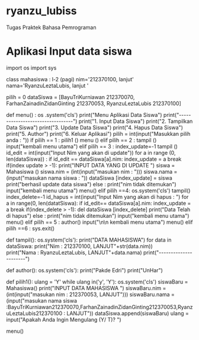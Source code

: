 # ryanzu_lubiss
Tugas Praktek Bahasa Pemrograman
# Aplikasi Input data siswa

import os 
import sys

class mahasiswa : l-2 (pagi)
	nim='212370100, lanjut'
	nama='RyanzuLeztaLubis, lanjut '

pilih = 0
dataSiswa = [BayuTriKurniawan 212370070, FarhanZainadinZidanGinting 212370053, RyanzuLeztaLubis 212370100]

def menu() :
	os .system('cls')
	print("Menu Aplikasi Data Siswa")
	print("---------------------------------")
	print("1.  Input Data Siswa")
	print("2.  Tampilkan Data Siswa")
	print("3.  Update Data Siswa")
	print("4.  Hapus Data  Siswa")
	print("5.  Author")
	print("6.  Keluar Aplikasi")
	pilih = int(input("Masukkan pilih anda :  "))
	if pilih == 1 :
            pilih1 ()
	    menu ()
	elif pilih == 2 :
	    tampil ()
	    input("kembali menu utama")
	elif pilih == 3 :
 	    index_update=-1
	    tampil ()
	    id_edit = int(input("Input Nim yang akan di update"))
	    for a in range (0, len(dataSiswa)) :
	    	 if id_edit == dataSiswa[a].nim:
		index_update = a
		break
	    if(index update > -1):
	    print("INPUT DATA YANG DI UPDATE ")
	    siswa = Mahasiswa ()
	    siswa.nim = (int(input("masukan nim : ")))
	    siswa.nama = (input("masukan nama siswa : "))
            dataSiswa [index_update] = siswa
            print("berhasil update data siswa")
 	  else : print("nim tidak ditemukan")
	  input("kembali menu utama")
	  menu()
	elif pilih ==4:
	    os.system('cls')
	    tampil()
    	    index_delete=-1
	    id_hapus = int(input("Input Nim yang akan di hapus : ")
	    for a in  range(0, len(datatSiswa):
		if id_edit== dataSiswa[a].nim:
			   index_update = a
			   break
	    if(index_delete > -1):
		del dataSiswa [index_delete]
		print("Data Telah di hapus")
	    else : print("nim tidak ditemukan")
	    input("kembali menu utama")
	    menu()
	elif pilih == 5 :
	    author()
	    input("\n\n kembali menu utama")
	    menu()
	elif pilih ==6 :
	    sys.exit()

def tampil():
        os.system('cls'):
	print("DATA MAHASISWA")
	for data in dataSiswa:
	    print("Nim : 212370100, LANJUT"+str(data.nim))	
	    print("Nama : RyanzuLeztaLubis, LANJUT"+data.nama)
	    print("----------------------")

def author():
	os.system('cls'):
        print("Pakde Edri")
	print("UnHar")

def pilih1():
	ulang = 'Y'
	while ulang in('y', 'Y'):
        os.system('cls')
	siswaBaru = Mahasiswa()
	print("INPUT DATA MAHASISWA ")
	siswaBaru.nim = (int(input("masukan nim : 212370053, LANJUT")))
	siswaBaru.nama = (input("masukan nama siswa :BayuTriKurniawan212370070,FarhanZainadinZidanGinting212370053,RyanzuLeztaLubis212370100 : LANJUT"))
	dataSiswa.append(siswaBaru)
	ulang = input("Apakah Anda Ingin Mengulang (Y/ T)? ")

menu()

